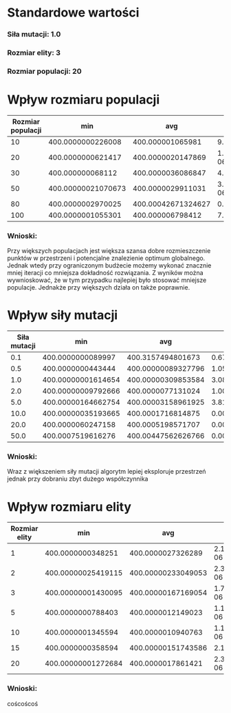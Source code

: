 # Standardowe wartości
### Siła mutacji: 1.0
### Rozmiar elity: 3
### Rozmiar populacji: 20


# Wpływ rozmiaru populacji

| Rozmiar populacji | min                | avg                | stdev                  | max               |
| ----------------- | ------------------ | ------------------ | ---------------------- | ----------------- |
| 10                | 400.0000000226008  | 400.000001065981   | 9.29482924286381e-07   | 400.0000031608251 |
| 20                | 400.0000000621417  | 400.0000020147869  | 1.7457427152589692e-06 | 400.0000068593968 |
| 30                | 400.000000068112   | 400.0000036086847  | 4.411311307307273e-06  | 400.0000181452016 |
| 50                | 400.00000021070673 | 400.0000029911031  | 3.0442823005181825e-06 | 400.0000128455922 |
| 80                | 400.0000002970025  | 400.00042671324627 | 0.0018187512231011553  | 400.0090705488448 |
| 100               | 400.0000001055301  | 400.000006798412   | 7.739922320602943e-06  | 400.0000275121892 |

### Wnioski:
Przy większych populacjach jest większa szansa dobre rozmieszczenie punktów w przestrzeni i potencjalne znalezienie optimum globalnego.
Jednak wtedy przy ograniczonym budżecie możemy wykonać znacznie mniej iteracji co mniejsza dokładność rozwiązania.
Z wyników można wywnioskować, że w tym przypadku najlepiej było stosować mniejsze populacje. Jednakże przy większych działa on także poprawnie.

# Wpływ siły mutacji


| Siła mutacji | min                | avg                | stdev                  | max                |
| ------------ | ------------------ | ------------------ | ---------------------- | ------------------ |
| 0.1          | 400.0000000089997  | 400.3157494801673  | 0.676833741633577      | 402.86677244134745 |
| 0.5          | 400.0000000443444  | 400.00000089327796 | 1.0568310825837695e-06 | 400.0000042150069  |
| 1.0          | 400.00000001614654 | 400.00000309853584 | 3.0805744890668854e-06 | 400.00001043442325 |
| 2.0          | 400.00000009792666 | 400.0000077131024  | 1.006246577767641e-05  | 400.00004740064674 |
| 5.0          | 400.00000164662754 | 400.00003158961925 | 3.810603430385263e-05  | 400.00016044859177 |
| 10.0         | 400.00000035193665 | 400.0001716814875  | 0.00014704113306136124 | 400.0005667855365  |
| 20.0         | 400.0000060247158  | 400.0005198571707  | 0.0005494589367447792  | 400.00213870103903 |
| 50.0         | 400.0007519616276  | 400.00447562626766 | 0.004328375217188277   | 400.016593685632   |

### Wnioski:
Wraz z większeniem siły mutacji algorytm lepiej eksploruje przestrzeń jednak przy dobraniu zbyt dużego współczynnika

# Wpływ rozmiaru elity

| Rozmiar elity | min                | avg                | stdev                  | max                |
| ------------- | ------------------ | ------------------ | ---------------------- | ------------------ |
| 1             | 400.0000000348251  | 400.0000027326289  | 2.175567153053446e-06  | 400.0000090073352  |
| 2             | 400.00000025419115 | 400.00000233049053 | 2.3149950790430457e-06 | 400.0000104628823  |
| 3             | 400.00000001430095 | 400.00000167169054 | 1.7577612095897364e-06 | 400.00000799259954 |
| 5             | 400.0000000788403  | 400.0000012149023  | 1.1797234565500883e-06 | 400.00000492458736 |
| 10            | 400.0000001345594  | 400.0000010940763  | 1.1679099635546856e-06 | 400.0000054605589  |
| 15            | 400.0000000358594  | 400.00000151743586 | 2.17694951722675e-06   | 400.0000088878025  |
| 20            | 400.00000001272684 | 400.0000017861421  | 2.3216469138214464e-06 | 400.00000799720436 |

### Wnioski:
coścoścoś